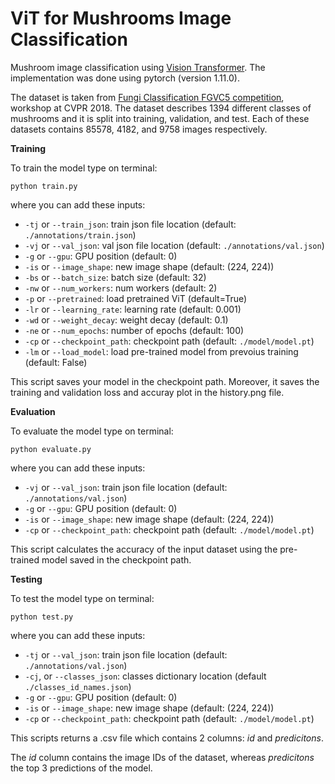 # ViT for Mushrooms Image Classification
Mushroom image classification using [Vision Transformer](https://arxiv.org/abs/2010.11929). The implementation was done using pytorch (version 1.11.0).

The dataset is taken from [Fungi Classification FGVC5 competition](https://www.kaggle.com/c/fungi-challenge-fgvc-2018), workshop at CVPR 2018. The dataset describes 1394 different classes of mushrooms and it is split into training, validation, and test. Each of these datasets contains 85578, 4182, and 9758 images respectively.


**Training**

To train the model type on terminal:

    python train.py 

where you can add these inputs:
- `-tj` or `--train_json`: train json file location (default: `./annotations/train.json`)
- `-vj` or `--val_json`: val json file location (default: `./annotations/val.json`)
- `-g` or `--gpu`: GPU position (default: 0)
- `-is` or `--image_shape`: new image shape (default: (224, 224))
- `-bs` or `--batch_size`: batch size (default: 32)
- `-nw` or `--num_workers`: num workers (default: 2) 
- `-p` or `--pretrained`: load pretrained ViT (default=True) 
- `-lr` or `--learning_rate`: learning rate (default: 0.001)
- `-wd` or `--weight_decay`: weight decay (default: 0.1)
- `-ne` or `--num_epochs`: number of epochs (default: 100)
- `-cp` or `--checkpoint_path`: checkpoint path (default: `./model/model.pt`)
- `-lm` or `--load_model`: load pre-trained model from prevoius training (default: False)

This script saves your model in the checkpoint path. Moreover, it saves the training and validation loss and accuray plot in the history.png file.


**Evaluation**

To evaluate the model type on terminal:

    python evaluate.py 

where you can add these inputs:
- `-vj` or `--val_json`: train json file location (default: `./annotations/val.json`)
- `-g` or `--gpu`: GPU position (default: 0)
- `-is` or `--image_shape`: new image shape (default: (224, 224))
- `-cp` or `--checkpoint_path`: checkpoint path (default: `./model/model.pt`)

This script calculates the accuracy of the input dataset using the pre-trained model saved in the checkpoint path.


**Testing**

To test the model type on terminal:

    python test.py 

where you can add these inputs:
- `-tj` or `--val_json`: train json file location (default: `./annotations/val.json`)
- `-cj`, or `--classes_json`: classes dictionary location (default `./classes_id_names.json`)
- `-g` or `--gpu`: GPU position (default: 0)
- `-is` or `--image_shape`: new image shape (default: (224, 224))
- `-cp` or `--checkpoint_path`: checkpoint path (default: `./model/model.pt`)

This scripts returns a .csv file which contains 2 columns: *id* and *predicitons*.

The *id* column contains the image IDs of the dataset, whereas *predicitons* the top 3 predictions of the model.